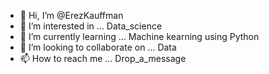 - 👋 Hi, I’m @ErezKauffman
- 👀 I’m interested in ... Data_science
- 🌱 I’m currently learning ... Machine kearning using Python
- 💞️ I’m looking to collaborate on ... Data
- 📫 How to reach me ... Drop_a_message

<!---
goldengold2016/goldengold2016 is a ✨ special ✨ repository because its `README.md` (this file) appears on your GitHub profile.
You can click the Preview link to take a look at your changes.
--->
